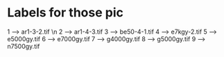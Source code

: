 # Labels for those pic

1 --> ar1-3-2.tif \n
2 --> ar1-4-3.tif
3 --> be50-4-1.tif
4 --> e7kgy-2.tif
5 --> e5000gy.tif
6 --> e7000gy.tif
7 --> g4000gy.tif
8 --> g5000gy.tif
9 --> n7500gy.tif
